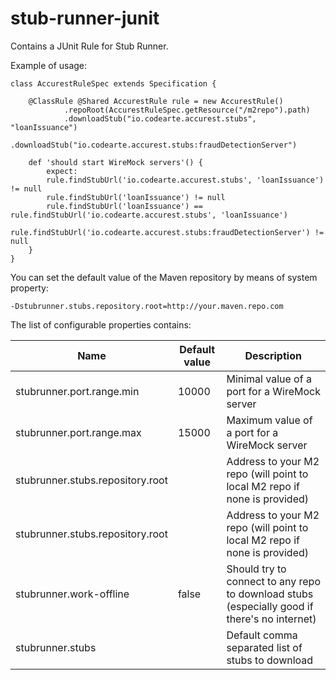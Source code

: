 stub-runner-junit
=================

Contains a JUnit Rule for Stub Runner.

Example of usage:

```
class AccurestRuleSpec extends Specification {

	@ClassRule @Shared AccurestRule rule = new AccurestRule()
			.repoRoot(AccurestRuleSpec.getResource("/m2repo").path)
			.downloadStub("io.codearte.accurest.stubs", "loanIssuance")
			.downloadStub("io.codearte.accurest.stubs:fraudDetectionServer")

	def 'should start WireMock servers'() {
		expect:
		rule.findStubUrl('io.codearte.accurest.stubs', 'loanIssuance') != null
		rule.findStubUrl('loanIssuance') != null
		rule.findStubUrl('loanIssuance') == rule.findStubUrl('io.codearte.accurest.stubs', 'loanIssuance')
		rule.findStubUrl('io.codearte.accurest.stubs:fraudDetectionServer') != null
	}
}
```

You can set the default value of the Maven repository by means of system property:

```
-Dstubrunner.stubs.repository.root=http://your.maven.repo.com
```

The list of configurable properties contains:

| Name | Default value | Description |
|------|---------------|-------------|
| stubrunner.port.range.min | 10000 | Minimal value of a port for a WireMock server |
| stubrunner.port.range.max | 15000 | Maximum value of a port for a WireMock server |
| stubrunner.stubs.repository.root |  | Address to your M2 repo (will point to local M2 repo if none is provided) |
| stubrunner.stubs.repository.root |  | Address to your M2 repo (will point to local M2 repo if none is provided) |
| stubrunner.work-offline | false | Should try to connect to any repo to download stubs (especially good if there's no internet) |
| stubrunner.stubs | | Default comma separated list of stubs to download |

